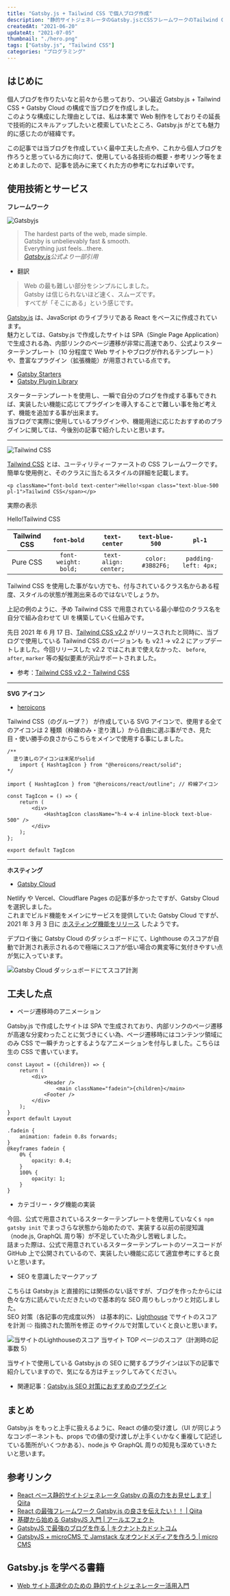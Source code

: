 ```yaml
---
title: "Gatsby.js + Tailwind CSS で個人ブログ作成"
description: "静的サイトジェネレータのGatsby.jsとCSSフレームワークのTailwind CSSという構成で表示速度の早いブログを作成しました。この記事ではブログを作る際に使用した技術周りの事や、参考になるリンクを紹介しています。"
createdAt: "2021-06-20"
updateAt: "2021-07-05"
thumbnail: "./hero.png"
tags: ["Gatsby.js", "Tailwind CSS"]
categories: "プログラミング"
---
```


## はじめに

個人ブログを作りたいなと前々から思っており、つい最近 Gatsby.js + Tailwind CSS + Gatsby Cloud の構成で当ブログを作成しました。  
このような構成にした理由としては、私は本業で Web 制作をしておりその延長で技術的にスキルアップしたいと模索していたところ、Gatsby.js がとても魅力的に感じたのが経緯です。

この記事では当ブログを作成していく最中工夫した点や、これから個人ブログを作ろうと思っている方に向けて、使用している各技術の概要・参考リンク等をまとめましたので、記事を読みに来てくれた方の参考になれば幸いです。

## 使用技術とサービス

**フレームワーク**

![Gatsbyjs](./gatsby-js.png)

> The hardest parts of the web, made simple.  
> Gatsby is unbelievably fast & smooth.  
> Everything just feels...there.  
> <cite>[Gatsby.js](https://www.gatsbyjs.com/)公式より一部引用</cite>

- 翻訳

> Web の最も難しい部分をシンプルにしました。  
> Gatsby は信じられないほど速く、スムーズです。  
> すべてが「そこにある」という感じです。

[Gatsby.js](https://www.gatsbyjs.com/) は、JavaScript のライブラリである React をベースに作成されています。  
魅力としては、Gatsby.js で作成したサイトは SPA（Single Page Application） で生成される為、内部リンクのページ遷移が非常に高速であり、公式よりスターターテンプレート（10 分程度で Web サイトやブログが作れるテンプレート）や、豊富なプラグイン（拡張機能）が用意されている点です。

- [Gatsby Starters](https://www.gatsbyjs.com/starters/)
- [Gatsby Plugin Library](https://www.gatsbyjs.com/plugins)

スターターテンプレートを使用し、一瞬で自分のブログを作成する事もできれば、実装したい機能に応じてプラグインを導入することで難しい事を殆ど考えず、機能を追加する事が出来ます。  
当ブログで実際に使用しているプラグインや、機能用途に応じたおすすめのプラグインに関しては、今後別の記事で紹介したいと思います。

---

![Tailwind CSS](./tailwind-css.png)

[Tailwind CSS](https://tailwindcss.com/) とは、ユーティリティーファーストの CSS フレームワークです。  
簡単な使用例と、そのクラスに当たるスタイルの詳細を記載します。

```jsx:title=TailwindCSSの使用例
<p className="font-bold text-center">Hello!<span class="text-blue-500 pl-1">Tailwind CSS</span></p>
```

実際の表示

<p class="font-bold text-center">Hello!<span class="text-blue-500 pl-1">Tailwind CSS</span></p>

| Tailwind CSS |     `font-bold`      |     `text-center`     |  `text-blue-500`  |        `pl-1`        |
| :----------: | :------------------: | :-------------------: | :---------------: | :------------------: |
|   Pure CSS   | `font-weight: bold;` | `text-align: center;` | `color: #3B82F6;` | `padding-left: 4px;` |

Tailwind CSS を使用した事がない方でも、付与されているクラス名からある程度、スタイルの状態が推測出来るのではないでしょうか。

上記の例のように、予め Tailwind CSS で用意されている最小単位のクラス名を自分で組み合わせて UI を構築していく仕組みです。

先日 2021 年 6 月 17 日、[Tailwind CSS v2.2](https://blog.tailwindcss.com/tailwindcss-2-2) がリリースされたと同時に、当ブログで使用している Tailwind CSS のバージョンも も v2.1 -> v2.2 にアップデートしました。今回リリースした v2.2 ではこれまで使えなかった、 `before`, `after`, `marker` 等の擬似要素が沢山サポートされました。

- 参考：[Tailwind CSS v2.2 - Tailwind CSS](https://blog.tailwindcss.com/tailwindcss-2-2)

---

**SVG アイコン**

- [heroicons](https://heroicons.com/)

Tailwind CSS（のグループ？） が作成している SVG アイコンで、使用する全てのアイコンは 2 種類（枠線のみ・塗り潰し）から自由に選ぶ事ができ、見た目・使い勝手の良さからこちらをメインで使用する事にしました。

```jsx:title=heroiconsの使用例
/**
  塗り潰しのアイコンは末尾がsolid
	import { HashtagIcon } from "@heroicons/react/solid";
*/

import { HashtagIcon } from "@heroicons/react/outline"; // 枠線アイコン

const TagIcon = () => {
	return (
		<div>
			<HashtagIcon className="h-4 w-4 inline-block text-blue-500" />
		</div>
	);
};

export default TagIcon
```

---

**ホスティング**

- [Gatsby Cloud](https://www.gatsbyjs.com/products/cloud/)

Netlify や Vercel、Cloudflare Pages の記事が多かったですが、Gatsby Cloud を選択しました。  
これまでビルド機能をメインにサービスを提供していた Gatsby Cloud ですが、2021 年 3 月 3 日に [ホスティング機能をリリース](https://www.gatsbyjs.com/blog/gatsby-cloud-hosting-pricing-plan) したようです。

デプロイ後に Gatsby Cloud のダッシュボードにて、Lighthouse のスコアが自動で計測され表示されるので極端にスコアが低い場合の異変等に気付きやすい点が気に入っています。

![Gatsby Cloud ダッシュボードにてスコア計測](./gatsby-cloud.png)

## 工夫した点

- ページ遷移時のアニメーション

Gatsby.js で作成したサイトは SPA で生成されており、内部リンクのページ遷移が高速な分変わったことに気づきにくい為、ページ遷移時にはコンテンツ領域にのみ CSS で一瞬チカっとするようなアニメーションを付与しました。こちらは生の CSS で書いています。

```jsx{5}:title=LayoutComponentの一部
const Layout = ({children}) => {
	return (
		<div>
			<Header />
				<main className="fadein">{children}</main>
			<Footer />
		</div>
	);
}
export default Layout
```

```css:title=ページ遷移時のCSSアニメーション
.fadein {
	animation: fadein 0.8s forwards;
}
@keyframes fadein {
	0% {
		opacity: 0.4;
	}
	100% {
		opacity: 1;
	}
}
```

- カテゴリー・タグ機能の実装

今回、公式で用意されているスターターテンプレートを使用していなく`$ npm gatsby init` でまっさらな状態から始めたので、実装する以前の前提知識（node.js, GraphQL 周り等）が不足していた為少し苦戦しました。  
詰まった際は、公式で用意されているスターターテンプレートのソースコードが GitHub 上で公開されているので、実装したい機能に応じて適宜参考にすると良いと思います。

- SEO を意識したマークアップ

こちらは Gatsby.js と直接的には関係のない話ですが、ブログを作ったからには色々な方に読んでいただきたいので基本的な SEO 周りもしっかりと対応しました。  
SEO 対策（各記事の完成度以外） は基本的に、[Lighthouse](https://developers.google.com/web/tools/lighthouse?hl=ja) でサイトのスコアを計測 ⇨ 指摘された箇所を修正 のサイクルで対策していくと良いと思います。

![当サイトのLighthouseのスコア](./Lighthouse-score.png)
<span class="text-gray-600 text-sm">当サイト TOP ページのスコア（計測時の記事数 5）</span>

当サイトで使用している Gatsby.js の SEO に関するプラグインは以下の記事で紹介していますので、気になる方はチェックしてみてください。

- 関連記事：[Gatsby.js SEO 対策におすすめのプラグイン](../gatsby-js-seo-plugins/)

## まとめ

Gatsby.js をもっと上手に扱えるように、React の値の受け渡し（UI が同じようなコンポーネントも、props での値の受け渡しが上手くいかなく重複して記述している箇所がいくつかある）、node.js や GraphQL 周りの知見も深めていきたいと思います。

## 参考リンク

- [React ベース静的サイトジェネレータ Gatsby の真の力をお見せします | Qiita](https://qiita.com/uehaj/items/1b7f0a86596353587466)
- [React の最強フレームワーク Gatsby.js の良さを伝えたい！！ | Qiita](https://qiita.com/hppRC/items/00739eaf9ae7fc95c1ca)
- [基礎から始める GatsbyJS 入門 | アールエフェクト](https://reffect.co.jp/react/gatsby-basic-tutorial-for-beginners)
- [GatsbyJS で最強のブログを作る | キクナントカドットコム](https://kikunantoka.com/tags/gatsby-js%E3%81%A7%E6%9C%80%E5%BC%B7%E3%81%AE%E3%83%96%E3%83%AD%E3%82%B0%E3%82%92%E4%BD%9C%E3%82%8B/)
- [GatsbyJS + microCMS で Jamstack なオウンドメディアを作ろう | micro CMS](https://blog.microcms.io/gatsby-microcms-media)

## Gatsby.js を学べる書籍

- [Web サイト高速化のための 静的サイトジェネレーター活用入門](https://amzn.to/2UqDR3X)
